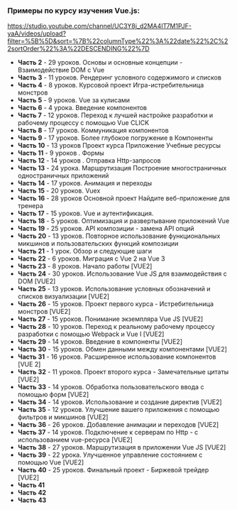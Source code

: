 ### Примеры по курсу изучения Vue.js:
https://studio.youtube.com/channel/UC3Y8j_d2MA4IT7M1PJF-yaA/videos/upload?filter=%5B%5D&sort=%7B%22columnType%22%3A%22date%22%2C%22sortOrder%22%3A%22DESCENDING%22%7D


- **Часть 2** - 29 уроков. Основы и основные концепции - Взаимодействие DOM с Vue
- **Часть 3** - 11 уроков. Рендеринг условного содержимого и списков
- **Часть 4** - 8 уроков. Курсовой проект Игра-истребительница монстров
- **Часть 5** - 9 уроков. Vue за кулисами
- **Часть 6** - 4 урока. Введение компонентов
- **Часть 7** - 12 уроков. Переход к лучшей настройке разработки и рабочему процессу с помощью Vue CLICK
- **Часть 8** - 17 уроков. Коммуникация компонентов
- **Часть 9** - 17 уроков. Более глубокое погружение в Компоненты
- **Часть 10** - 13 уроков  Проект курса Приложение Учебные ресурсы
- **Часть 11** - 9 уроков . Формы
- **Часть 12** - 14 уроков . Отправка Http-запросов
- **Часть 13** - 24 урока. Маршрутизация Построение многостраничных одностраничных приложений
- **Часть 14** - 17 уроков. Анимация и переходы
- **Часть 15** - 20 уроков. Vuex
- **Часть 16** - 28 уроков Основной проект Найдите веб-приложение для тренера
- **Часть 17** - 15 уроков. Vue и аутентификация.
- **Часть 18** - 5 уроков. Оптимизация и развертывание приложений Vue
- **Часть 19** - 25 уроков.  API композиции - замена API опций
- **Часть 20** - 13 уроков. Повторное использование функциональных микшинов и пользовательских функций композиции 
- **Часть 21** - 1 урок. Обзор и следующие шаги
- **Часть 22** - 6 уроков.  Миграция с Vue 2 на Vue 3
- **Часть 23** - 8 уроков. Начало работы [VUE2]
- **Часть 24** - 30 уроков. Использование Vue JS для взаимодействия с DOM [VUE2]
- **Часть 25** - 13 уроков. Использование условных обозначений и списков визуализации [VUE2]
- **Часть 26** - 15 уроков. Проект первого курса - Истребительница монстров [VUE2]
- **Часть 27** - 15 уроков. Понимание экземпляра Vue JS [VUE2]
- **Часть 28** - 10 уроков. Переход к реальному рабочему процессу разработки с помощью Webpack и Vue I [VUE2]
- **Часть 29** - 14 уроков. Введение в компоненты [VUE2]
- **Часть 30** - 15 уроков. Обмен данными между компонентами [VUE2]
- **Часть 31** - 16 уроков. Расширенное использование компонентов [VUE 2]
- **Часть 32** - 11 уроков. Проект второго курса - Замечательные цитаты [VUE2]
- **Часть 33** - 14 уроков. Обработка пользовательского ввода с помощью форм [VUE2]
- **Часть 34** - 14 уроков. Использование и создание директив [VUE2]
- **Часть 35** - 12 уроков. Улучшение вашего приложения с помощью фильтров и микшинов [VUE2]
- **Часть 36** - 26 уроков. Добавление анимации и переходов [VUE2]
- **Часть 37** - 14 уроков. Подключение к серверам по Http - с использованием vue-ресурса [VUE2]
- **Часть 38** - 27 уроков. Маршрутизация в приложении Vue JS [VUE2]
- **Часть 39** - 22 урока. Улучшенное управление состоянием с помощью Vue [VUE2]
- **Часть 40** - 25 уроков. Финальный проект - Биржевой трейдер [VUE2]
- **Часть 41**
- **Часть 42**
- **Часть 43**
